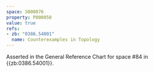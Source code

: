 ```yaml
---
space: S000076
property: P000050
value: true
refs:
- zb: "0386.54001"
  name: Counterexamples in Topology
---
```


Asserted in the General Reference Chart for space #84 in
{{zb:0386.54001}}.
